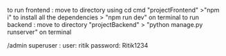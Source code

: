to run frontend : move to directory using cd cmd "projectFrontend" 
                 >"npm i" to install all the dependencies 
                 > "npm run dev" on terminal 
to run backend : move to directory "projectBackend"
                > "python manage.py runserver" on terminal

/admin superuser : user: ritik
                   password: Ritik1234
